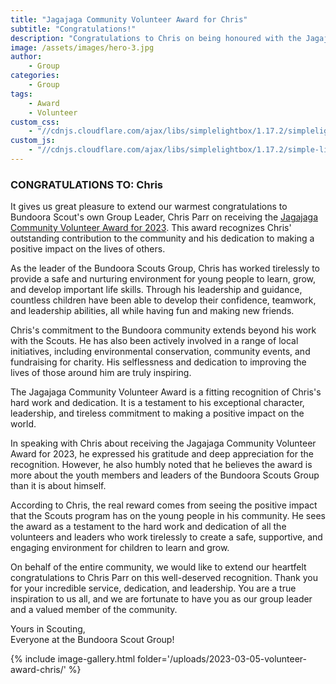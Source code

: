```yaml
---
title: "Jagajaga Community Volunteer Award for Chris"
subtitle: "Congratulations!"
description: "Congratulations to Chris on being honoured with the Jagajaga Community Volunteer Award 2023"
image: /assets/images/hero-3.jpg
author:
    - Group
categories:
    - Group
tags:
    - Award
    - Volunteer
custom_css:
    - "//cdnjs.cloudflare.com/ajax/libs/simplelightbox/1.17.2/simplelightbox.min.css"
custom_js:
    - "//cdnjs.cloudflare.com/ajax/libs/simplelightbox/1.17.2/simple-lightbox.min.js"
---
```


### CONGRATULATIONS TO: Chris

It gives us great pleasure to extend our warmest congratulations to Bundoora Scout's own Group Leader, Chris Parr on receiving the [Jagajaga Community Volunteer Award for 2023](https://www.katethwaites.com/volunteer-awards/). This  award recognizes Chris' outstanding contribution to the community and his dedication to making a positive impact on the lives of others.

As the leader of the Bundoora Scouts Group, Chris has worked tirelessly to provide a safe and nurturing environment for young people to learn, grow, and develop important life skills. Through his leadership and guidance, countless children have been able to develop their confidence, teamwork, and leadership abilities, all while having fun and making new friends.

Chris's commitment to the Bundoora community extends beyond his work with the Scouts. He has also been actively involved in a range of local initiatives, including environmental conservation, community events, and fundraising for charity. His selflessness and dedication to improving the lives of those around him are truly inspiring.

The Jagajaga Community Volunteer Award is a fitting recognition of Chris's hard work and dedication. It is a testament to his exceptional character, leadership, and tireless commitment to making a positive impact on the world.

In speaking with Chris  about receiving the Jagajaga Community Volunteer Award for 2023, he expressed his gratitude and deep appreciation for the recognition. However, he also humbly noted that he believes the award is more about the youth members and leaders of the Bundoora Scouts Group than it is about himself.

According to Chris, the real reward comes from seeing the positive impact that the Scouts program has on the young people in his community. He sees the award as a testament to the hard work and dedication of all the volunteers and leaders who work tirelessly to create a safe, supportive, and engaging environment for children to learn and grow.

On behalf of the entire community, we would like to extend our heartfelt congratulations to Chris Parr on this well-deserved recognition. Thank you for your incredible service, dedication, and leadership. You are a true inspiration to us all, and we are fortunate to have you as our group leader and a valued member of the community.

Yours in Scouting,  
Everyone at the Bundoora Scout Group!

{% include image-gallery.html folder='/uploads/2023-03-05-volunteer-award-chris/' %}

